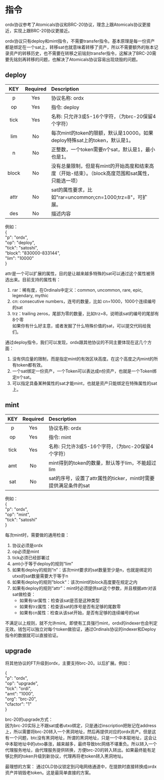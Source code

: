 指令
====



ordx协议参考了Atomicals协议和BRC-20协议，理念上跟Atomicals协议更接近，实现上跟BRC-20协议更接近。  

ordx协议只有deploy和mint指令，不需要transfer指令。基本原理是每一份资产都是绑定在一个sat上，转移sat也就意味着转移了资产，所以不需要额外的账本记录资产的转移历史，也不需要在转移之前铭刻transfer指令，这解决了BRC-20需要先铭刻再转移的问题，也解决了Atomicals协议容易出现烧毁的问题。


deploy
----

| KEY | Required | Description |
| :---: | :---: | :------- |
| p	| Yes | 协议名称: ordx |
| op | Yes | 指令: deploy |
| tick | Yes | 名称: 只允许3或5-16个字符，（为brc-20保留4个字符） |
| lim | No | 每次mint的token的限额，默认是10000。如果deploy特殊sat上的token，默认是1。 |
| n | No | 正整数，一个token需要n个sat，默认是1，最小也是1。 | 
| block | No | 没有总量限制，但是有mint的开始高度和结束高度（开始-结束）。（block高度范围和sat属性，只能选一项）|
| attr | No | sat的属性要求，比如"rar=uncommon;cn=1000;trz=8"，可扩展。 |
| des | No | 描述内容 |


例如：  
{   
  "p": "ordx",  
  "op": "deploy",  
  "tick": "satoshi",  
  “block”: "830000-833144",  
  "lim": "10000"  
}  

attr是一个可以扩展的属性，目的是让越来越多特殊的sat可以通过这个属性被筛选出来。目前支持的属性有：
1. rar：稀有度，在Ordinals中定义：common, uncommon, rare, epic, legendary, mythic 
2. cn: consecutive numbers，连号的数量，比如 cn=1000，1000个连续编号的sat
3. trz：trailing zeros，尾部为零的数量，比如trz=8，说明该sat的编号的尾部有8个零  
如果你有什么好主意，或者发掘了什么特殊价值的sat，可以提交代码给我们。  

通过deploy指令，我们可以发现，ordx跟其他协议的不同主要体现在这几个方面：
1. 没有供应量的限制，而是指定mint的有效区块高度。在这个高度之内mint的所有token都有效。
2. 一个sat绑定一份资产，一个Token可以表达成n份资产，也就是一个Token绑定n个sat。
3. 可以指定具备某种属性的sat才能mint，也就是资产只能绑定在特殊属性的sat上。



mint
----

| KEY | Required | Description |
| :---: | :---: | :------- |
| p	| Yes | 协议名称: ordx |
| op | Yes | 指令: mint |
| tick | Yes | 名称: 只允许3或5-16个字符，（为brc-20保留4个字符） |
| amt | No | mint得到的token的数量，默认等于lim，不能超过lim |
| sat | No | sat的序号，设置了attr属性的ticker，mint时需要提供满足条件的sat |


例如：  
{  
  "p": "ordx",  
  "op": "mint",  
  "tick": "satoshi"  
}   

每次mint时，需要做的通用检查：
1. 协议必须是ordx
2. op必须是mint
3. tick必须已经部署过
4. amt小于等于deploy的规则“lim”
5. 如果有deploy的规则“n”：该次mint要求的sat数量至少是n，也就是绑定的utxo的sat数量需要大于等于n
6. 如果有deploy的规则”block“：该次mint的block高度要在规定之内
7. 如果有deploy的规则“attr”：mint时必须提供sat这个参数，并且根据attr对该sat做检查：
    * 如果有rar属性：检查该sat是否是这种类型
    * 如果有trz属性：检查该sat的序号是否有足够的尾数零
    * 如果有cn属性：检查从该sat开始，是否有足够的连续编号的sat

不满足以上规则，就不允许mint。即使有工具强行mint，ordx的indexer也会判定无效。钱包可以独立对每个token做验证，通过Ordinals协议的indexer和Deploy指令的数据就可以直接验证。




upgrade
----
将其他协议的FT升级到ordx，主要支持brc-20。以后扩展。例如：   

{   
  "p": "ordx",  
  "op": "upgrade",  
  "tick": "ordi",  
  "amt": "1000",  
  "org": "brc-20",  
  "cfactor": "1"  
}  

brc-20的upgrade方式：  
因为brc-20实际上不跟sat或者utxo绑定，只是通过inscription把账记在address上，所以需要将brc-20转入一个黑洞地址，然后再提供对应的ordx资产。但是这有一个问题，btc没有黑洞地址，所谓的黑洞地址，只是一个中本聪地址，这会让中本聪地址中的utxo暴涨，越来越多，最终导致btc网络不堪重负。所以转入一个代理服务地址，由代理服务提供转换，方便brc-20的转入转出。如果最终能有足够比例的token升级到新协议，代理再将老token转入黑洞地址。  


最理想的方案：
通过OLD协议锁定到闪电网络通道中，在提款时直接转换成ordx资产并销毁老token。这是最简单直接的方案。  

